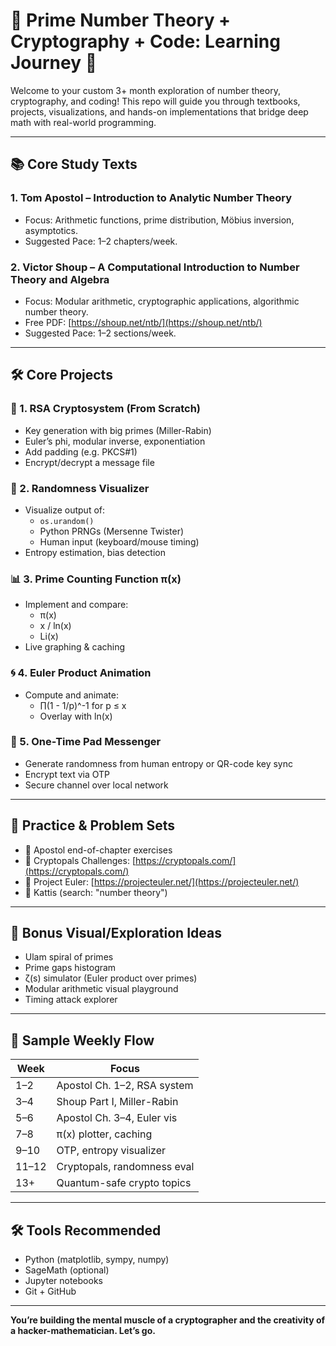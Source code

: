 
# 🔐 Prime Number Theory + Cryptography + Code: Learning Journey 🚀

Welcome to your custom 3+ month exploration of number theory, cryptography, and coding!
This repo will guide you through textbooks, projects, visualizations, and hands-on implementations
that bridge deep math with real-world programming.

---

## 📚 Core Study Texts

### 1. **Tom Apostol – Introduction to Analytic Number Theory**
- Focus: Arithmetic functions, prime distribution, Möbius inversion, asymptotics.
- Suggested Pace: 1–2 chapters/week.

### 2. **Victor Shoup – A Computational Introduction to Number Theory and Algebra**
- Focus: Modular arithmetic, cryptographic applications, algorithmic number theory.
- Free PDF: [https://shoup.net/ntb/](https://shoup.net/ntb/)
- Suggested Pace: 1–2 sections/week.

---

## 🛠️ Core Projects

### 🔑 1. RSA Cryptosystem (From Scratch)
- Key generation with big primes (Miller-Rabin)
- Euler’s phi, modular inverse, exponentiation
- Add padding (e.g. PKCS#1)
- Encrypt/decrypt a message file

### 🎲 2. Randomness Visualizer
- Visualize output of:
  - `os.urandom()`
  - Python PRNGs (Mersenne Twister)
  - Human input (keyboard/mouse timing)
- Entropy estimation, bias detection

### 📊 3. Prime Counting Function π(x)
- Implement and compare:
  - π(x)
  - x / ln(x)
  - Li(x)
- Live graphing & caching

### 🌀 4. Euler Product Animation
- Compute and animate:
  - ∏(1 - 1/p)^-1 for p ≤ x
  - Overlay with ln(x)

### 📡 5. One-Time Pad Messenger
- Generate randomness from human entropy or QR-code key sync
- Encrypt text via OTP
- Secure channel over local network

---

## 🧩 Practice & Problem Sets

- 📘 Apostol end-of-chapter exercises
- 🔐 Cryptopals Challenges: [https://cryptopals.com/](https://cryptopals.com/)
- 🔢 Project Euler: [https://projecteuler.net/](https://projecteuler.net/)
- 🎯 Kattis (search: "number theory")

---

## 🎨 Bonus Visual/Exploration Ideas

- Ulam spiral of primes
- Prime gaps histogram
- ζ(s) simulator (Euler product over primes)
- Modular arithmetic visual playground
- Timing attack explorer

---

## 📆 Sample Weekly Flow

| Week | Focus |
|------|-----------------------------|
| 1–2  | Apostol Ch. 1–2, RSA system |
| 3–4  | Shoup Part I, Miller-Rabin  |
| 5–6  | Apostol Ch. 3–4, Euler vis  |
| 7–8  | π(x) plotter, caching       |
| 9–10 | OTP, entropy visualizer     |
| 11–12| Cryptopals, randomness eval |
| 13+  | Quantum-safe crypto topics  |

---

## 🛠️ Tools Recommended

- Python (matplotlib, sympy, numpy)
- SageMath (optional)
- Jupyter notebooks
- Git + GitHub

---

**You’re building the mental muscle of a cryptographer and the creativity of a hacker-mathematician. Let’s go.**

